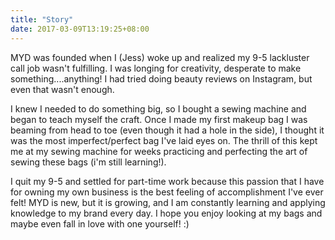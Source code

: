 ```yaml
---
title: "Story"
date: 2017-03-09T13:19:25+08:00
---
```

MYD was founded when I (Jess) woke up and realized my 9-5 lackluster call job wasn't fulfilling. I was longing for creativity, desperate to make something....anything! I had tried doing beauty reviews on Instagram, but even that wasn't enough.

I knew I needed to do something big, so I bought a sewing machine and began to teach myself the craft. Once I made my first makeup bag I was beaming from head to toe (even though it had a hole in the side), I thought it was the most imperfect/perfect bag I've laid eyes on. The thrill of this kept me at my sewing machine for weeks practicing and perfecting the art of sewing these bags (i'm still learning!).

I quit my 9-5 and settled for part-time work because this passion that I have for owning my own business is the best feeling of accomplishment I've ever felt! MYD is new, but it is growing, and I am constantly learning and applying knowledge to my brand every day. I hope you enjoy looking at my bags and maybe even fall in love with one yourself! :)
